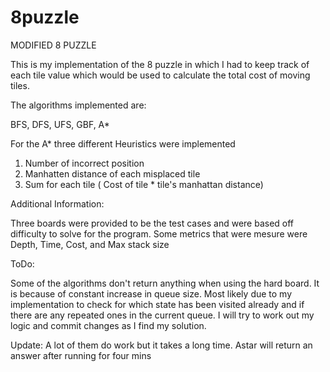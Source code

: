 # 8puzzle
MODIFIED 8 PUZZLE

This is my implementation of the 8 puzzle in which I had to keep track of each tile value which would be used to calculate the total cost of moving tiles. 

The algorithms implemented are: 

BFS,
DFS,
UFS,
GBF,
A*

For the A* three different Heuristics were implemented 

1. Number of incorrect position
2. Manhatten distance of each misplaced tile
3. Sum for each tile ( Cost of tile * tile's manhattan distance)

Additional Information: 

Three boards were provided to be the test cases and were based off difficulty to solve for the program. 
Some metrics that were mesure were Depth, Time, Cost, and Max stack size

ToDo: 

Some of the algorithms don't return anything when using the hard board. It is because of constant increase in queue size. Most likely due to my implementation to check for which state has been visited already and if there are any repeated ones in the current queue. I will try to work out my logic and commit changes as I find my solution. 

Update: A lot of them do work but it takes a long time. Astar will return an answer after running for four mins
